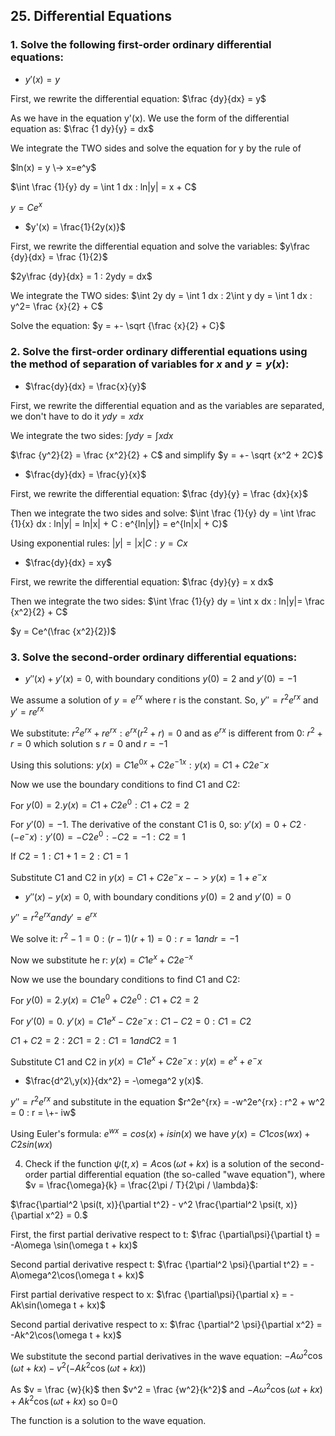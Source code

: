 ## 25. Differential Equations

### 1. Solve the following first-order ordinary differential equations:
   - $y'(x)= y$

First, we rewrite the differential equation:  $\frac {dy}{dx} = y$

As we have in the equation y'(x). We use the form of the differential equation as:  $\frac {1 dy}{y} = dx$

We integrate the TWO sides and solve the equation for y by the rule of 

$ln(x) = y \-> x=e^y$  

$\int \frac {1}{y} dy = \int 1 dx : ln|y| = x + C$

$y = Ce^x$


   - $y'(x) = \frac{1}{2y(x)}$

 First, we rewrite the differential equation and solve the variables: $y\frac {dy}{dx} = \frac {1}{2}$

$2y\frac {dy}{dx} = 1 : 2ydy = dx$

We integrate the TWO sides: $\int 2y dy = \int 1 dx : 2\int y dy = \int 1 dx : y^2= \frac {x}{2} + C$

Solve the equation: $y = +- \sqrt {\frac {x}{2} + C}$



### 2. Solve the first-order ordinary differential equations using the method of separation of variables for $x$ and $y=y(x)$:

   - $\frac{dy}{dx} = \frac{x}{y}$

First, we rewrite the differential equation and as the variables are separated, we don't have to do it $y dy = x dx$

We integrate the two sides: $\int y dy = \int x dx$

$\frac {y^2}{2} = \frac {x^2}{2} + C$ and simplify $y = +- \sqrt {x^2 + 2C}$


   - $\frac{dy}{dx} = \frac{y}{x}$

First, we rewrite the differential equation: $\frac {dy}{y} = \frac {dx}{x}$

Then we integrate the two sides and solve: $\int \frac {1}{y} dy = \int \frac {1}{x} dx : ln|y| = ln|x| + C : e^{ln|y|} = e^{ln|x| + C}$

Using exponential rules: $|y| = |x|C : y = Cx$


   - $\frac{dy}{dx} = xy$

First, we rewrite the differential equation: $\frac {dy}{y} = x dx$

Then we integrate the two sides: $\int \frac {1}{y} dy = \int x dx : ln|y|= \frac {x^2}{2}  + C$

$y = Ce^(\frac {x^2}{2})$



### 3. Solve the second-order ordinary differential equations:

   * $y''(x) + y'(x) = 0$, with boundary conditions $y(0) = 2$ and $y'(0) = -1$

We assume a solution of $y = e^{rx}$ where r is the constant. So, $y'' = r^2e^{rx}$ and $y' = re^{rx}$

We substitute: $r^2e^{rx} + re^{rx} : e^{rx}(r^2 + r) = 0$ and as $e^{rx}$ is different from 0: $r^2 + r = 0$ which solution s $r = 0$ and $r = -1$

Using this solutions: $y(x) = C1e^{0x} + C2e^{-1x} : y(x) = C1 + C2e^-x$

Now we use the boundary conditions to find C1 and C2:

For $y(0) = 2. y(x) = C1 + C2e^0 : C1 + C2 = 2$

For $y'(0) = -1$. The derivative of the constant C1 is 0, so: $y'(x)= 0 + C2 \cdot (-e^-x) : y'(0) = -C2e^0 : -C2 = -1 : C2 = 1$

If $C2 = 1 : C1 + 1 = 2 : C1 = 1$

Substitute C1 and C2 in $y(x) = C1 + C2e^-x --> y(x) = 1 + e^-x$


   * $y''(x) - y(x)= 0$, with boundary conditions $y(0) = 2$ and $y'(0) = 0$

$y'' = r^2e^{rx} and y' = e^{rx}$

We solve it: $r^2 - 1= 0 : (r - 1)(r + 1) = 0 : r = 1 and r = -1$

Now we substitute he r: $y(x) = C1e^{x} + C2e^{-x}$


Now we use the boundary conditions to find C1 and C2:

For $y(0) = 2. y(x) = C1e^0 + C2e^0 : C1 + C2 = 2$

For $y'(0) = 0$. $y'(x)= C1e^x - C2e^-x : C1 - C2 = 0 : C1 = C2$

$C1 + C2 = 2 : 2C1 = 2 : C1 = 1 and C2 = 1$

Substitute C1 and C2 in $y(x) = C1e^x + C2e^-x : y(x) = e^x + e^-x$


   * $\frac{d^2\,y(x)}{dx^2} = -\omega^2 y(x)$.

$y'' = r^2e^{rx}$ and substitute in the equation $r^2e^{rx} = -w^2e^{rx} : r^2 + w^2 = 0 : r = \+- iw$

Using Euler's formula: $e^{wx} = cos (x) + isin (x)$ we have $y(x) = C1cos(wx) + C2sin(wx)$


4. Check if the function $\psi(t, x) = A \cos(\omega t + kx)$ is a solution of the second-order partial differential equation (the so-called "wave equation"), where $v = \frac{\omega}{k} = \frac{2\pi / T}{2\pi / \lambda}$:

$\frac{\partial^2 \psi(t, x)}{\partial t^2} - v^2 \frac{\partial^2 \psi(t, x)}{\partial x^2} = 0.$

First, the first partial derivative respect to t: $\frac {\partial\psi}{\partial t} = -A\omega \sin(\omega t + kx)$

Second partial derivative respect t: $\frac {\partial^2 \psi}{\partial t^2} = -A\omega^2\cos(\omega t + kx)$

First partial derivative respect to x: $\frac {\partial\psi}{\partial x} = -Ak\sin(\omega t + kx)$

Second partial derivative respect to x: $\frac {\partial^2 \psi}{\partial x^2} = -Ak^2\cos(\omega t + kx)$

We substitute the second partial derivatives in the wave equation: $-A\omega^2\cos(\omega t + kx) - v^2(-Ak^2\cos(\omega t + kx))$

As $v = \frac {w}{k}$ then $v^2 = \frac {w^2}{k^2}$ and $-A\omega^2\cos(\omega t + kx) + Ak^2\cos(\omega t + kx)$ so 0=0

The function is a solution to the wave equation.








